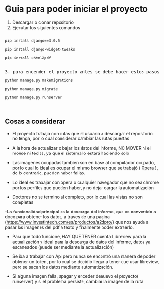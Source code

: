 # Guia para poder iniciar el proyecto

1. Descargar o clonar repositorio
2. Ejecutar los siguientes comandos
<pre>
<code> 
pip install django==3.0.5 <br/>
pip install django-widget-tweaks <br/>
pip install xhtml2pdf<br>
</code>
3. para encender el proyecto antes se debe hacer estos pasos
<code>
python manage.py makemigrations <br/>
python manage.py migrate <br/>
python manage.py runserver <br/>
</code>
</pre>

## Cosas a considerar

- El proyecto trabaja con rutas que el usuario a descargar el repositorio no tenga, por lo cual considerar cambiar las rutas puestas

- A la hora de actualizar o bajar los datos del informe, NO MOVER ni el mouse ni teclas, ya que el sistema lo estará haciendo solo

- Las imagenes ocupadas tambien son en base al computador ocupado, por lo cual lo ideal es ocupar el mismo browser que se trabajó ( Opera ), de lo contrario, pueden haber fallas.

- Lo ideal es trabajar con opera o cualquier navegador que no sea chrome por los perfiles que pueden haber, y no dejar cargar la automatización

- Doctores no se termino al completo, por lo cual las vistas no son completas

-La funcionalidad principal es la descarga del informe, que es convertido a docx para obtener los datos, a traves de una pagina (https://www.investintech.com/es/productos/a2dpro/) que nos ayuda a pasar las imagenes del pdf a texto y finalmente poder extraerlo.

- Para que todo funcione, HAY QUE TENER cuenta Libreview para la actualización y ideal para la descarga de datos del informe, datos ya escaneados (puede ser mediante la actualización)

- Se iba a trabajar con Api pero nunca se encontró una manera de poder obtener un token, por lo cual se decidió llegar a tener que usar libreview, pero se sacan los datos mediante automatización.

- Si alguna imagen falla, apagar y enceder denuevo el proyecto( runserver) y si el problema persiste, cambiar la imagen de la ruta





